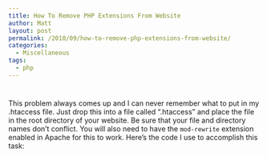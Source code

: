 ```yaml
---
title: How To Remove PHP Extensions From Website
author: Matt
layout: post
permalink: /2010/09/how-to-remove-php-extensions-from-website/
categories:
  - Miscellaneous
tags:
  - php
---
```

# 

This problem always comes up and I can never remember what to put in my .htaccess file. Just drop this into a file called “.htaccess” and place the file in the root directory of your website. Be sure that your file and directory names don’t conflict. You will also need to have the `mod-rewrite` extension enabled in Apache for this to work. Here’s the code I use to accomplish this task: